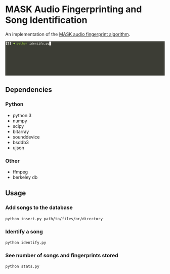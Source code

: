 # MASK Audio Fingerprinting and Song Identification

An implementation of the [MASK audio fingerprint algorithm](https://www.researchgate.net/publication/261131744_MASK_Robust_Local_Features_for_Audio_Fingerprinting).

![gif of song identification](/images/mask.gif)

## Dependencies

### Python

- python 3
- numpy
- scipy
- bitarray
- sounddevice
- bsddb3
- ujson

### Other

- ffmpeg
- berkeley db

## Usage


### Add songs to the database

```
python insert.py path/to/files/or/directory
```

### Identify a song

```
python identify.py
```

### See number of songs and fingerprints stored

```
python stats.py
```
